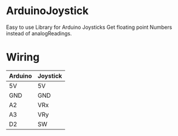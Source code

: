 # ArduinoJoystick
Easy to use Library for Arduino Joysticks
Get floating point Numbers instead of analogReadings. 

# Wiring
 
 
 |Arduino|         Joystick|
 |----------|--------------|
 |5V        |      5V |
 |GND       |      GND |
 | A2        |      VRx |
 | A3        |      VRy |
 | D2        |      SW |
  
  
